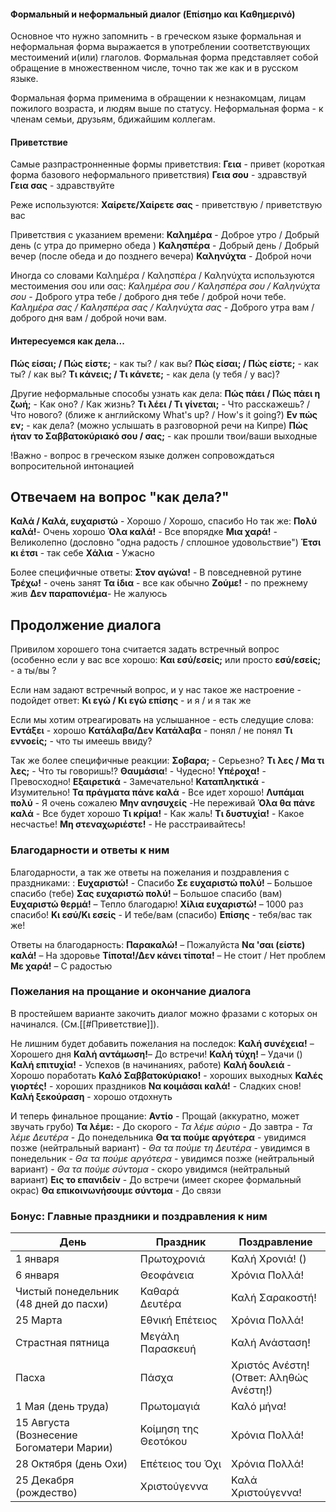
#### Формальный и неформальный диалог (Επίσημο και Καθημερινό)

Основное что нужно запомнить - в греческом языке формальная и неформальная форма выражается в употреблении соответствующих местоимений и(или) глаголов. Формальная форма представляет собой обращение в множественном числе, точно так же как и в русском языке. 

Формальная форма применима в обращении к незнакомцам,  лицам пожилого возраста, и людям выше по статусу. Неформальная форма - к членам семьи, друзьям, бдижайшим коллегам.

#### Приветствие 

Самые разпрастронненные формы приветствия:
	**Γεια** - привет (короткая форма базового неформального приветствия) 
	**Γεια σου** - здравствуй
	**Γεια σας** - здравствуйте 

Реже используются:
	**Χαίρετε/Χαίρετε σας** - приветствую / приветствую вас

Приветствия с указанием времени:
	**Καλημέρα** - Доброе утро / Добрый день (с утра до примерно обеда )
	**Καλησπέρα** - Добрый день / Добрый вечер (после обеда и до позднего вечера)
	**Καληνύχτα** - Доброй ночи

Иногда со словами Καλημέρα / Καλησπέρα / Καληνύχτα используются местоимения σου или σας: 
	*Καλημέρα σου / Καλησπέρα σου / Καληνύχτα σου* - Доброго утра тебе / доброго дня тебе / доброй ночи тебе.
	*Καλημέρα σας / Καλησπέρα σας / Καληνύχτα σας* - Доброго утра вам / доброго дня вам / доброй ночи вам.


#### Интересуемся как дела... 

**Πώς είσαι; / Πώς είστε;** - как ты? / как вы?
**Πώς είσαι; / Πώς είστε;** - как ты? / как вы?
**Τι κάνεις; / Τι κάνετε;** - как дела (у тебя / у вас)?

Другие неформальные способы узнать как дела:
	**Πώς πάει / Πώς πάει η ζωή;** -  Как оно? / Как жизнь?
	**Τι λέει / Τι γίνεται;** - Что расскажешь? /  Что нового? (ближе к английскому What's up? / How's it going?)
	**Εν πώς εν;** - как дела?  (можно услышать в разговорной речи на Кипре)
	**Πώς ήταν το Σαββατοκύριακό σου / σας;** - как прошли твои/ваши выходные

!Важно - вопрос в греческом языке должен сопровождаться вопросительной интонацией
## Отвечаем на вопрос "как дела?"

**Καλά / Καλά, ευχαριστώ** - Хорошо / Хорошо, спасибо
Но так же:
	**Πολύ καλά!**- Очень хорошо
	**Όλα καλά!** - Все впорядке
	**Μια χαρά!** - Великолепно (дословно "одна радость / сплошное удовольствие")
	**Έτσι κι έτσι** - так себе 
	**Χάλια** - Ужасно

Более специфичные ответы:
	**Στον αγώνα!** - В повседневной рутине
	**Τρέχω!** - очень занят
	**Τα ίδια** - все как обычно
	**Ζούμε!** - по прежнему жив
	**Δεν παραπονιέμα**- Не жалуюсь

## Продолжение диалога

Привилом хорошего тона считается задать встречный вопрос (особенно если у вас все хорошо:
	**Και εσύ/εσείς;** или просто **εσύ/εσείς;**  - а ты/вы ? 

Если нам задают встречный вопрос, и у нас такое же настроение - подойдет ответ:
	**Κι εγώ / Κι εγώ επίσης** - и я / и я так же

Если мы хотим отреагировать на услышанное - есть следущие слова:
	 **Εντάξει** - хорошо
	 **Κατάλαβα/Δεν Κατάλαβα** - понял / не понял
	 **Τι εννοείς;** - что ты имеешь ввиду?

Так же более специфичные реакции:
	**Σοβαρα;** - Серьезно?
	**Τι λες / Μα τι λες;**  - Что ты говоришь!?
	**Θαυμάσια**! - Чудесно!
	**Υπέροχα!** - Превосходно!
	**Εξαιρετικά** - Замечательно!
	**Καταπληκτικά** - Изумительно!
	**Τα πράγματα πάνε καλά** - Все идет хорошо!
	**Λυπάμαι πολύ** - Я очень сожалею
	**Μην ανησυχείς** -Не переживай
	**Όλα θα πάνε καλά** - Все будет хорошо
	 **Τι κρίμα!** - Как жаль!
	 **Τι δυστυχία!**  - Какое несчастье!
	 **Μη στεναχωριέστε!** - Не расстраивайтесь!


### Благодарности и ответы к ним

Благодарности, а так же ответы на пожелания и поздравления с праздниками: :
	**Ευχαριστώ!** - Спасибо
	**Σε ευχαριστώ πολύ!**  –  Большое спасибо (тебе)
	**Σας ευχαριστώ πολύ!**  –  Большое спасибо (вам)
	**Ευχαριστώ θερμά!** – Тепло благодарю!
	**Χίλια ευχαριστώ!**  – 1000 раз спасибо!
	**Κι εσύ/Κι εσείς** - И тебе/вам (спасибо)
	**Επίσης** - тебя/вас так же!
  
Ответы на благодарность:
	**Παρακαλώ!**  – Пожалуйста
	**Να 'σαι (είστε) καλά!** – На здоровье 
	**Τίποτα!/Δεν κάνει τίποτα!**  – Не стоит / Нет проблем
	**Με χαρά!** – С радостью

### Пожелания на прощание и окончание диалога

В простейшем варианте закочить диалог можно фразами с которых он начинался. (См.[[#Приветствие]]).

Не лишним будет добавить пожелания на последок:
	**Καλή συνέχεια!**  – Хорошего дня
	**Καλή αντάμωση!**– До встречи!
	**Καλή τύχη!**  – Удачи ()
	**Καλή επιτυχία!** - Успехов (в начинаниях, работе)
	**Καλή δουλειά** - Хорошо поработать
	**Καλό Σαββατοκύριακο!** - хороших выходных
	**Καλές γιορτές!** - хороших праздников
	**Να κοιμάσαι καλά!** - Сладких снов!
	**Καλή ξεκούραση** - хорошо отдохнуть

И теперь финальное прощание:
	**Αντίο** - Прощай (аккуратно, может звучать грубо)
	**Τα λέμε:** - До скорого 
	- _Τα λέμε αύριο_ - До завтра
	- _Τα λέμε Δευτέρα_ - До понедельника
	**Θα τα πούμε αργότερα** - увидимся позже (нейтральный вариант)
	- _Θα τα πούμε τη Δευτέρα_ - увидимся в понедельник
	- _Θα τα πούμε αργότερα_ - увидимся позже (нейтральный вариант)
	- _Θα τα πούμε σύντομα_ - скоро увидимся (нейтральный вариант)
	**Εις το επανιδείν** - До встречи (имеет скорее формальный окрас)
	**Θα επικοινωνήσουμε σύντομα** - До связи

### Бонус: Главные праздники и поздравления к ним

| День                                     | Праздник             | Поздравление                                |
| ---------------------------------------- | -------------------- | ------------------------------------------- |
| 1 января                                 | Πρωτοχρονιά          | Καλή Χρονιά!  ()                            |
| 6 января                                 | Θεοφάνεια            | Χρόνια Πολλά!                               |
| Чистый понедельник (48 дней до пасхи)    | Καθαρά Δευτέρα       | Καλή Σαρακοστή!                             |
| 25 Марта                                 | Εθνική Επέτειος      | Χρόνια Πολλά!                               |
| Страстная пятница                        | Μεγάλη Παρασκευή     | Καλή Ανάσταση!                              |
| Пасха                                    | Πάσχα                | Χριστός Ανέστη! <br>(Ответ: Αληθώς Ανέστη!) |
| 1 Мая (день труда)                       | Πρωτομαγιά           | Καλό μήνα!                                  |
| 15 Августа (Вознесение Богоматери Марии) | Κοίμηση της Θεοτόκου | Χρόνια Πολλά!                               |
| 28 Октября (день Охи)                    | Επέτειος του Όχι     | Χρόνια Πολλά!                               |
| 25 Декабря (рождество)                   | Χριστούγεννα         | Καλά Χριστούγεννα!                          |





